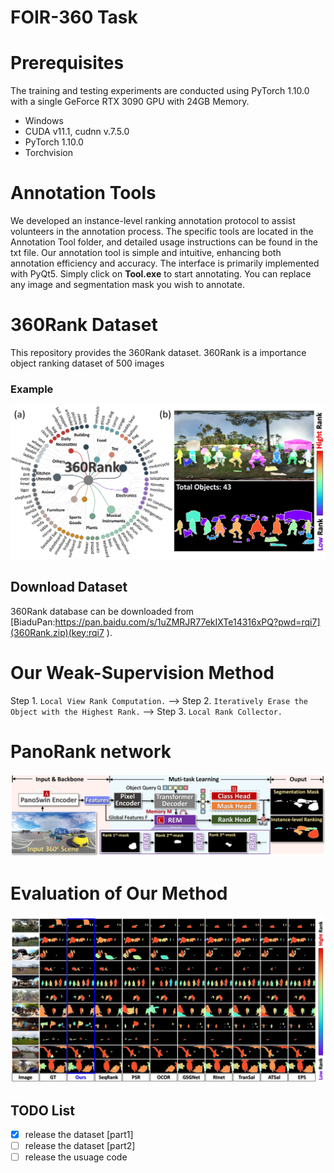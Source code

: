 # FOIR-360 Task
# Prerequisites
The training and testing experiments are conducted using PyTorch 1.10.0 with a single GeForce RTX 3090 GPU with 24GB Memory.
* Windows
* CUDA v11.1, cudnn v.7.5.0
* PyTorch 1.10.0
* Torchvision

# Annotation Tools
 We developed an instance-level ranking annotation protocol to assist volunteers in the annotation process. The specific tools are located in the Annotation Tool folder, and detailed usage instructions can be found in the txt file.
 Our annotation tool is simple and intuitive, enhancing both annotation efficiency and accuracy. The interface is primarily implemented with PyQt5. Simply click on **Tool.exe** to start annotating. You can replace any image and segmentation mask you wish to annotate.

# 360Rank Dataset

This repository provides the 360Rank dataset.
360Rank is a importance object ranking dataset of 500 images

### Example

<div align=center><img src="./dataset.png"/></div>

## Download Dataset
360Rank database can be downloaded from [BiaduPan:https://pan.baidu.com/s/1uZMRJR77ekIXTe14316xPQ?pwd=rqi7](360Rank.zip)(key:rqi7 ).

# Our Weak-Supervision Method
Step 1. `Local View Rank Computation.` --> Step 2. `Iteratively Erase the Object with the Highest Rank.` --> Step 3. `Local Rank Collector.`

# PanoRank network
<div align=center><img src="./net.png"/></div>

# Evaluation of Our Method
<div align=center><img src="./res.png"/></div>

## TODO List
- [x] release the dataset [part1]
- [ ] release the dataset [part2]
- [ ] release the usuage code
